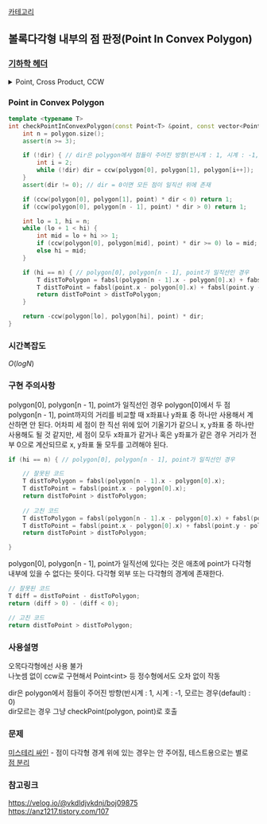 [카테고리](/README.md)
## 볼록다각형 내부의 점 판정(Point In Convex Polygon)
### [기하학 헤더](/기하학/Geometry%20Header.md)
<details>
<summary>Point, Cross Product, CCW</summary>

```cpp
template <typename T>
struct Point {
    T x, y;
    
    bool operator<(const Point &other) const { return tie(x, y) < tie(other.x, other.y); }
    Point operator-(const Point &other) const { return {x - other.x, y - other.y}; }
};

template <typename T>
T crossProduct(const Point<T> &p1, const Point<T> &p2) {
    return (p1.x * p2.y - p2.x * p1.y);
}

template <typename T>
int ccw(const Point<T> &p1, const Point<T> &p2, const Point<T> &p3) { // -1 : 시계, 0 : 일직선, 1 : 반시계
    T cp = crossProduct(p2 - p1, p3 - p1);
    return (cp > 0) - (cp < 0);
}
```
</details>

### Point in Convex Polygon
```cpp
template <typename T>
int checkPointInConvexPolygon(const Point<T> &point, const vector<Point<T> > &polygon, int dir=0) { // -1 : 내부, 0 : 경계, 1 : 외부
    int n = polygon.size();
    assert(n >= 3);

    if (!dir) { // dir은 polygon에서 점들이 주어진 방향(반시계 : 1, 시계 : -1, 모르는 경우(default) : 0)   
        int i = 2;
        while (!dir) dir = ccw(polygon[0], polygon[1], polygon[i++]);
    }
    assert(dir != 0); // dir = 0이면 모든 점이 일직선 위에 존재

    if (ccw(polygon[0], polygon[1], point) * dir < 0) return 1;
    if (ccw(polygon[0], polygon[n - 1], point) * dir > 0) return 1;

    int lo = 1, hi = n;
    while (lo + 1 < hi) {
        int mid = lo + hi >> 1;
        if (ccw(polygon[0], polygon[mid], point) * dir >= 0) lo = mid;
        else hi = mid;
    }

    if (hi == n) { // polygon[0], polygon[n - 1], point가 일직선인 경우
        T distToPolygon = fabsl(polygon[n - 1].x - polygon[0].x) + fabsl(polygon[n - 1].y - polygon[0].y);
        T distToPoint = fabsl(point.x - polygon[0].x) + fabsl(point.y - polygon[0].y);
        return distToPoint > distToPolygon;
    }

    return -ccw(polygon[lo], polygon[hi], point) * dir;
}
```
### 시간복잡도 
$O(logN)$   

### 구현 주의사항
polygon[0], polygon[n - 1], point가 일직선인 경우 polygon[0]에서 두 점 polygon[n - 1], point까지의 거리를 비교할 때 x좌표나 y좌표 중 하나만 사용해서 계산하면 안 된다. 어차피 세 점이 한 직선 위에 있어 기울기가 같으니 x, y좌표 중 하나만 사용해도 될 것 같지만, 세 점이 모두 x좌표가 같거나 혹은 y좌표가 같은 경우 거리가 전부 0으로 계산되므로 x, y좌표 둘 모두를 고려해야 된다.
```cpp
if (hi == n) { // polygon[0], polygon[n - 1], point가 일직선인 경우

    // 잘못된 코드
    T distToPolygon = fabsl(polygon[n - 1].x - polygon[0].x);
    T distToPoint = fabsl(point.x - polygon[0].x);
    return distToPoint > distToPolygon;
    
    // 고친 코드
    T distToPolygon = fabsl(polygon[n - 1].x - polygon[0].x) + fabsl(polygon[n - 1].y - polygon[0].y);
    T distToPoint = fabsl(point.x - polygon[0].x) + fabsl(point.y - polygon[0].y);
    return distToPoint > distToPolygon;

}
```
polygon[0], polygon[n - 1], point가 일직선에 있다는 것은 애초에 point가 다각형 내부에 있을 수 없다는 뜻이다. 다각형 외부 또는 다각형의 경계에 존재한다.

```cpp
// 잘못된 코드
T diff = distToPoint - distToPolygon;
return (diff > 0) - (diff < 0);

// 고친 코드
return distToPoint > distToPolygon;
```

### 사용설명
오목다각형에선 사용 불가   
나눗셈 없이 ccw로 구현해서 Point\<int> 등 정수형에서도 오차 없이 작동

dir은 polygon에서 점들이 주어진 방향(반시계 : 1, 시계 : -1, 모르는 경우(default) : 0)   
dir모르는 경우 그냥 checkPoint(polygon, point)로 호출   

### 문제
[미스테리 싸인](https://www.acmicpc.net/problem/20670) - 점이 다각형 경계 위에 있는 경우는 안 주어짐, 테스트용으로는 별로   
[점 분리](https://www.acmicpc.net/problem/3878)

### 참고링크
https://velog.io/@vkdldjvkdnj/boj09875   
https://anz1217.tistory.com/107